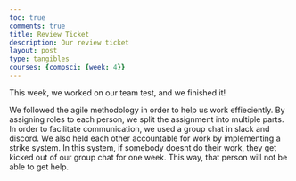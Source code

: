 ```yaml
---
toc: true
comments: true
title: Review Ticket
description: Our review ticket 
layout: post
type: tangibles
courses: {compsci: {week: 4}}
---
```


This week, we worked on our team test, and we finished it!

We followed the agile methodology in order to help us work effieciently. By assigning roles to each person, we split the assignment into multiple parts. In order to facilitate communication, we used a group chat in slack and discord.
We also held each other accountable for work by implementing a strike system. In this system, if somebody doesnt do their work, they get kicked out of our group chat for one week. This way, that person will not be able to get help. 